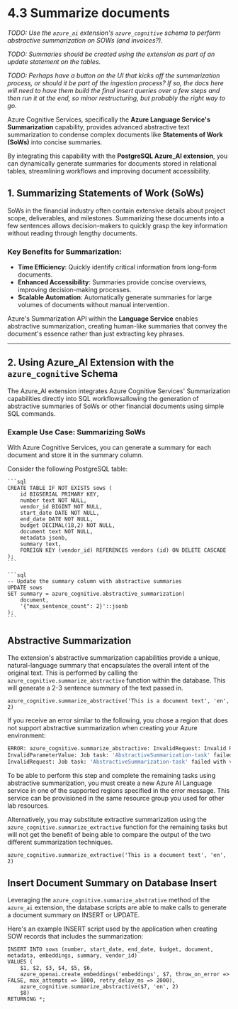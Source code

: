 # 4.3 Summarize documents

_TODO: Use the `azure_ai` extension's `azure_cognitive` schema to perform abstractive summarization on SOWs (and invoices?)._

_TODO: Summaries should be created using the extension as part of an update statement on the tables._

_TODO: Perhaps have a button on the UI that kicks off the summarization process, or should it be part of the ingestion process? If so, the docs here will need to have them build the final insert queries over a few steps and then run it at the end, so minor restructuring, but probably the right way to go._

Azure Cognitive Services, specifically the **Azure Language Service's Summarization** capability, provides advanced abstractive text summarization to condense complex documents like **Statements of Work (SoWs)** into concise summaries.

By integrating this capability with the **PostgreSQL Azure_AI extension**, you can dynamically generate summaries for documents stored in relational tables, streamlining workflows and improving document accessibility.

## 1. Summarizing Statements of Work (SoWs)

SoWs in the financial industry often contain extensive details about project scope, deliverables, and milestones. Summarizing these documents into a few sentences allows decision-makers to quickly grasp the key information without reading through lengthy documents.

### Key Benefits for Summarization:

- **Time Efficiency**: Quickly identify critical information from long-form documents.
- **Enhanced Accessibility**: Summaries provide concise overviews, improving decision-making processes.
- **Scalable Automation**: Automatically generate summaries for large volumes of documents without manual intervention.

Azure's Summarization API within the **Language Service** enables abstractive summarization, creating human-like summaries that convey the document's essence rather than just extracting key phrases.

---

## 2. Using Azure_AI Extension with the `azure_cognitive` Schema

The Azure_AI extension integrates Azure Cognitive Services' Summarization capabilities directly into SQL workflowsallowing the generation of abstractive summaries of SoWs or other financial documents using simple SQL commands.

### Example Use Case: Summarizing SoWs

With Azure Cognitive Services, you can generate a summary for each document and store it in the summary column.

Consider the following PostgreSQL table:

    ```sql
    CREATE TABLE IF NOT EXISTS sows (
        id BIGSERIAL PRIMARY KEY,
        number text NOT NULL,
        vendor_id BIGINT NOT NULL,
        start_date DATE NOT NULL,
        end_date DATE NOT NULL,
        budget DECIMAL(18,2) NOT NULL,
        document text NOT NULL,
        metadata jsonb,
        summary text,
        FOREIGN KEY (vendor_id) REFERENCES vendors (id) ON DELETE CASCADE
    );
    ```

    ```sql
    -- Update the summary column with abstractive summaries
    UPDATE sows
    SET summary = azure_cognitive.abstractive_summarization(
        document,
        '{"max_sentence_count": 2}'::jsonb
    );
    ```

## Abstractive Summarization

The extension's abstractive summarization capabilities provide a unique, natural-language summary that encapsulates the overall intent of the original text. This is performed by calling the `azure_cognitive.summarize_abstractive` function within the database. This will generate a 2-3 sentence summary of the text passed in.

```psql
azure_cognitive.summarize_abstractive('This is a document text', 'en', 2)
```

If you receive an error similar to the following, you chose a region that does not support abstractive summarization when creating your Azure environment:

```bash
ERROR: azure_cognitive.summarize_abstractive: InvalidRequest: Invalid Request.
InvalidParameterValue: Job task: 'AbstractiveSummarization-task' failed with validation errors: ['Invalid Request.']
InvalidRequest: Job task: 'AbstractiveSummarization-task' failed with validation error: Document abstractive summarization is not supported in the region Central US. The supported regions are North Europe, East US, West US, UK South, Southeast Asia.
```

To be able to perform this step and complete the remaining tasks using abstractive summarization, you must create a new Azure AI Language service in one of the supported regions specified in the error message. This service can be provisioned in the same resource group you used for other lab resources.

Alternatively, you may substitute extractive summarization using the `azure_cognitive.summarize_extractive` function for the remaining tasks but will not get the benefit of being able to compare the output of the two different summarization techniques.

```psql
azure_cognitive.summarize_extractive('This is a document text', 'en', 2)
```

## Insert Document Summary on Database Insert

Leveraging the `azure_cognitive.summarize_abstrative` method of the `azure_ai` extension, the database scripts are able to make calls to generate a document summary on INSERT or UPDATE.

Here's an example INSERT script used by the application when creating SOW records that includes the summarization:

```psql
INSERT INTO sows (number, start_date, end_date, budget, document, metadata, embeddings, summary, vendor_id)
VALUES (
    $1, $2, $3, $4, $5, $6, 
    azure_openai.create_embeddings('embeddings', $7, throw_on_error => FALSE, max_attempts => 1000, retry_delay_ms => 2000),
    azure_cognitive.summarize_abstractive($7, 'en', 2)
    $8)
RETURNING *;
```
